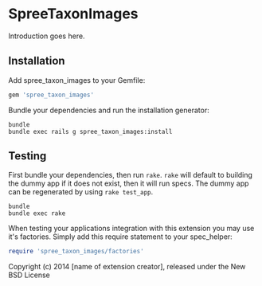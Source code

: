 SpreeTaxonImages
================

Introduction goes here.

Installation
------------

Add spree_taxon_images to your Gemfile:

```ruby
gem 'spree_taxon_images'
```

Bundle your dependencies and run the installation generator:

```shell
bundle
bundle exec rails g spree_taxon_images:install
```

Testing
-------

First bundle your dependencies, then run `rake`. `rake` will default to building the dummy app if it does not exist, then it will run specs. The dummy app can be regenerated by using `rake test_app`.

```shell
bundle
bundle exec rake
```

When testing your applications integration with this extension you may use it's factories.
Simply add this require statement to your spec_helper:

```ruby
require 'spree_taxon_images/factories'
```

Copyright (c) 2014 [name of extension creator], released under the New BSD License
